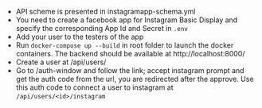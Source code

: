 - API scheme is presented in instagramapp-schema.yml
- You need to create a facebook app for Instagram Basic Display and specify the corresponding App Id and Secret in `.env`
- Add your user to the testers of the app
- Run `docker-compose up --build` in root folder to launch the docker containers. The backend should be available at http://localhost:8000/
- Create a user at /api/users/
- Go to /auth-window and follow the link; accept instagram prompt and get the auth code from the url, you are redirected after the approve. Use this auth code to connect a user to instagram at `/api/users/<id>/instagram`
